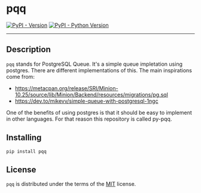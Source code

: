 # pqq

[![PyPI - Version](https://img.shields.io/pypi/v/sqlqueue.svg)](https://pypi.org/project/sqlqueue)
[![PyPI - Python Version](https://img.shields.io/pypi/pyversions/sqlqueue.svg)](https://pypi.org/project/sqlqueue)

-----

## Description

`pqq` stands for PostgreSQL Queue. It's a simple queue impletation using postgres. There are different implementations of this. The main inspirations come from:

- https://metacpan.org/release/SRI/Minion-10.25/source/lib/Minion/Backend/resources/migrations/pg.sql
- https://dev.to/mikevv/simple-queue-with-postgresql-1ngc

One of the benefits of using postgres is that it should be easy to implement in other languages. For that reason this repository is called py-pqq.

## Installing

```console
pip install pqq
```

## License

`pqq` is distributed under the terms of the [MIT](https://spdx.org/licenses/MIT.html) license.
